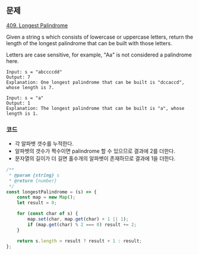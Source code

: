 ## 문제
[409. Longest Palindrome](https://leetcode.com/problems/longest-palindrome/description/)

Given a string s which consists of lowercase or uppercase letters, return the length of the longest palindrome that can be built with those letters.

Letters are case sensitive, for example, "Aa" is not considered a palindrome here.

```
Input: s = "abccccdd"
Output: 7
Explanation: One longest palindrome that can be built is "dccaccd", whose length is 7.
```

```
Input: s = "a"
Output: 1
Explanation: The longest palindrome that can be built is "a", whose length is 1.
```

### 코드
- 각 알파벳 갯수를 누적한다.
- 알파벳의 갯수가 짝수이면 palindrome 할 수 있으므로 결과에 2를 더한다.
- 문자열의 길이가 더 길면 홀수개의 알파벳이 존재하므로 결과에 1을 더한다.

```js
/**
 * @param {string} s
 * @return {number}
 */
const longestPalindrome = (s) => {
    const map = new Map();
    let result = 0;

    for (const char of s) {
        map.set(char, map.get(char) + 1 || 1);
        if (map.get(char) % 2 === 0) result += 2;
    }

    return s.length > result ? result + 1 : result;
};
```
